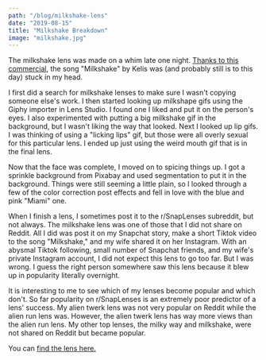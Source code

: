 ```yaml
---
path: "/blog/milkshake-lens"
date: "2019-08-15"
title: "Milkshake Breakdown"
image: "milkshake.jpg"
---
```


The milkshake lens was made on a whim late one night. [Thanks to this commercial](https://www.youtube.com/watch?v=JIxvOhircTg), the song "Milkshake" by Kelis was (and probably still is to this day) stuck in my head.

I first did a search for milkshake lenses to make sure I wasn't copying someone else's work. I then started looking up milkshape gifs using the Giphy importer in Lens Studio. I found one I liked and put it on the person's eyes. I also experimented with putting a big milkshake gif in the background, but I wasn't liking the way that looked. Next I looked up lip gifs. I was thinking of using a "licking lips" gif, but those were all overly sexual for this particular lens. I ended up just using the weird mouth gif that is in the final lens.

Now that the face was complete, I moved on to spicing things up. I got a sprinkle background from Pixabay and used segmentation to put it in the background. Things were still seeming a little plain, so I looked through a few of the color correction post effects and fell in love with the blue and pink "Miami" one.

When I finish a lens, I sometimes post it to the r/SnapLenses subreddit, but not always. The milkshake lens was one of those that I did not share on Reddit. All I did was post it on my Snapchat story, make a short Tiktok video to the song "Milkshake," and my wife shared it on her Instagram. With an abysmal Tiktok following, small number of Snapchat friends, and my wife's private Instagram account, I did not expect this lens to go too far. But I was wrong. I guess the right person somewhere saw this lens because it blew up in popularity literally overnight.

It is interesting to me to see which of my lenses become popular and which don't. So far popularity on r/SnapLenses is an extremely poor predictor of a lens' success. My alien twerk lens was not very popular on Reddit while the alien run lens was. However, the alien twerk lens has way more views than the alien run lens. My other top lenses, the milky way and milkshake, were not shared on Reddit but became popular.

You can [find the lens here.](https://www.snapchat.com/unlock/?type=SNAPCODE&uuid=b54e72dd2af3446e8edcf39de2a09b93&metadata=01)
